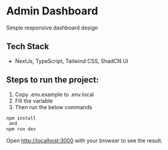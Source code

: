 # Admin Dashboard

Simple responsive dashboard design

## Tech Stack

- NextJs, TypeScript, Tailwind CSS, ShadCN UI

## Steps to run the project:

1. Copy .env.example to .env.local
2. Fill the variable
3. Then run the below commands

```bash
npm install
 and
npm run dev
```

Open [http://localhost:3000](http://localhost:3000) with your browser to see the result.
